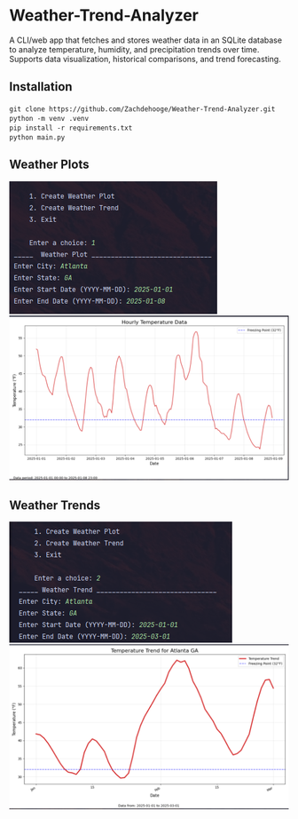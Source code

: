 # Weather-Trend-Analyzer
A CLI/web app that fetches and stores weather data in an SQLite database to analyze temperature, humidity, and precipitation trends over time. Supports data visualization, historical comparisons, and trend forecasting.

## Installation
`git clone https://github.com/Zachdehooge/Weather-Trend-Analyzer.git` \
`python -m venv .venv` \
`pip install -r requirements.txt`\
`python main.py`

## Weather Plots
![WeatherPlotPrompt.png](WeatherPlotPrompt.png)
![WeatherPlotGraph.png](WeatherPlotGraph.png)
## Weather Trends
![WeatherTrendPrompt.png](WeatherTrendPrompt.png)
![WeatherTrendGraph.png](WeatherTrendGraph.png)